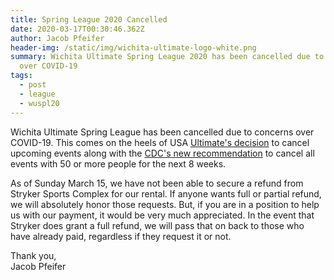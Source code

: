 ```yaml
---
title: Spring League 2020 Cancelled
date: 2020-03-17T00:30:46.362Z
author: Jacob Pfeifer
header-img: /static/img/wichita-ultimate-logo-white.png
summary: Wichita Ultimate Spring League 2020 has been cancelled due to concerns
  over COVID-19
tags:
  - post
  - league
  - wuspl20
---
```

Wichita Ultimate Spring League has been cancelled due to concerns over COVID-19. This comes on the heels of USA [Ultimate's decision](https://l.facebook.com/l.php?u=https%3A%2F%2Fwww.usaultimate.org%2Fnews%2Fusa-ultimate-response-to-coronavirus%2F&h=AT0e6dH_-quiMpZoleBGEIBGIkI_twmbg6d7XT2yXG_nTQLWwl_slfsPRmdeEMjiPUGEGO_XktlWdHpnJQJcQjeG0AbOL9QqTiduU7Lh7w1bgz8erTL8JOkkPgB4HUkQkPVyvPK_V7PcF_hYCBgftuoFmrNThxULyKDk4CwD3iatDYwCeSkn-LZnrEOVOf795XjQ3RcyyUqMNyexeM4Moxn4-1z9vyXtnMGLYh71DEM2tlxtmDQ7juCk2SKmEyisvXLtF2KmX2iOA20qtV2KSunBOF6-9-4Li9kxYzcyToSPpPAPR4UAouj-DSJlyMTYlMdIHIJa4cNfK85LBhkmrTmO5mkZDW4x5QCjxVV5mDRLRBX6mbE5pa_92vi-ZyKm_4hF-ZEW2yPcLqfnaOObVDpVc8wv1hajIKkhpBWT2nVT1vag-_zlzUzuhspyLzxq_e73BA5tLghwuwQbMxzVWaRz7oRWTgQzuYz1XO0lwaseUlqKNSIyOBQJmB6Nf_qyxK48cl7IwtoR3hHZYuBxW9sPQf9aIuU6FyiWabO_fzN6Om-0S7S2T5r4RAdmgov2z8cbmZRLk1rjd-JYb9P6AfY9XmVJBfpjSGhCd1IzFvYHkX0EkwH5ZlrtWGFeFkX60S0SmPZXpihL92Q9RR0LR4GvmQ4) to cancel upcoming events along with the [CDC's new recommendation](https://l.facebook.com/l.php?u=https%3A%2F%2Fwww.cdc.gov%2Fcoronavirus%2F2019-ncov%2Fcommunity%2Flarge-events%2Fmass-gatherings-ready-for-covid-19.html&h=AT0QJdzC40euVgB2MM9QgT0svjVCvDbq0oWordcJCDPikK20MbAUpRUR9AiT-EctsasN2rxmcf5mVmczQZlgBT5tVk7x5E9-GlKXtBC4NqjgTsgvYnpgxAhqeGA3cGez9KghW3T_eKvSDj-N4eFRbqUAP0WaTgzIIMQeYZazYBx6iQc4U58qsOzMGIaJIesyRt7ybceTGq6HoX7bDoeyLevdlBAT7v91zv8YqjU_Wgwy8yqrUM0VaRidXp2QlHYOgsrqt_khiOf3iUtDSqREI5TS9pUHO2ZuLaCiThjbP7ea7rsowOy3KueVPrWcuv1T2w7YOfXRgIstx_cPAEEWSBO3FKcU0TtCnWgRUM72xzR29febJ3N38Xnwt8KLhuAzmykBdlvjBBFp6xDDv4cpIshvcMjVxQhSN7PE0uYmi3Ox1pmDKtNc8h7SRv4AXszJcHdigZLtj9oyX3LxWJsXnCAUB0faUT5zXsMHnXnc7hwwjo5sYNZ3kgkh-E0BnkC4YjMxPgcuAWLd1nJxHSFknchQRCOoRIPBpCvgg7NCZmi-SpSn1zcfTw1slFDQnR11i3HpcKl7E9qAeibVNTVa84TBbaBndrNKp2Z0QkUgh-uNMgzADLX1qv3m82WRdArcFgOQY5hq6_1nfJjmi84c3D301Kk) to cancel all events with 50 or more people for the next 8 weeks.

As of Sunday March 15, we have not been able to secure a refund from Stryker Sports Complex for our rental. If anyone wants full or partial refund, we will absolutely honor those requests. But, if you are in a position to help us with our payment, it would be very much appreciated. In the event that Stryker does grant a full refund, we will pass that on back to those who have already paid, regardless if they request it or not.

Thank you,\
Jacob Pfeifer